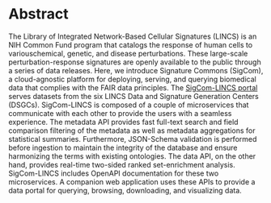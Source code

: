 # Abstract
The Library of Integrated Network-Based Cellular Signatures (LINCS) is an NIH Common Fund program that catalogs the response of human cells to variouschemical, genetic, and disease perturbations. These large-scale perturbation-response signatures are openly available to the public through a series of data releases. Here, we introduce Signature Commons (SigCom), a cloud-agnostic platform for deploying, serving, and querying biomedical data that complies with the FAIR data principles. The  [SigCom-LINCS portal](https://maayanlab.cloud/sigcom-lincs) serves datasets from  the  six LINCS Data  and  Signature  Generation Centers (DSGCs). SigCom-LINCS is composed of a couple of microservices that communicate with each other to provide the users with a seamless experience. The metadata API provides fast full-text search and field comparison filtering of the metadata as well as metadata aggregations for statistical summaries. Furthermore, JSON-Schema validation is performed before ingestion to maintain the integrity of the database and ensure harmonizing the terms with existing ontologies. The data API, on the other hand, provides real-time two-sided ranked set-enrichment analysis. SigCom-LINCS includes OpenAPI documentation for these two microservices. A companion web application uses these APIs to provide a data portal for querying, browsing, downloading, and visualizing data. 